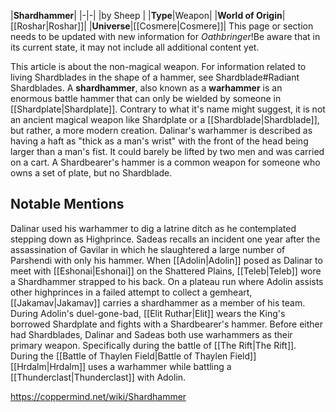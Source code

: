 |**Shardhammer**|
|-|-|
|by  Sheep |
|**Type**|Weapon|
|**World of Origin**|[[Roshar\|Roshar]]|
|**Universe**|[[Cosmere\|Cosmere]]|
This page or section needs to be updated with new information for *Oathbringer*!Be aware that in its current state, it may not include all additional content yet.

This article is about the non-magical weapon. For information related to living Shardblades in the shape of a hammer, see Shardblade#Radiant Shardblades.
A **shardhammer**, also known as a **warhammer** is an enormous battle hammer that can only be wielded by someone in [[Shardplate\|Shardplate]]. Contrary to what it's name might suggest, it is not an ancient magical weapon like Shardplate or a [[Shardblade\|Shardblade]], but rather, a more modern creation. Dalinar's warhammer is described as having a haft as "thick as a man's wrist" with the front of the head being larger than a man's fist. It could barely be lifted by two men and was carried on a cart. A Shardbearer's hammer is a common weapon for someone who owns a set of plate, but no Shardblade.

## Notable Mentions
Dalinar used his warhammer to dig a latrine ditch as he contemplated stepping down as Highprince. 
Sadeas recalls an incident one year after the assassination of Gavilar in which he slaughtered a large number of Parshendi with only his hammer.
When [[Adolin\|Adolin]] posed as Dalinar to meet with [[Eshonai\|Eshonai]] on the Shattered Plains, [[Teleb\|Teleb]] wore a Shardhammer strapped to his back.
On a plateau run where Adolin assists other highprinces in a failed attempt to collect a gemheart, [[Jakamav\|Jakamav]] carries a shardhammer as a member of his team.
During Adolin's duel-gone-bad, [[Elit Ruthar\|Elit]] wears the King's borrowed Shardplate and fights with a Shardbearer's hammer.
Before either had Shardblades, Dalinar and Sadeas both use warhammers as their primary weapon. Specifically during the battle of [[The Rift\|The Rift]].
During the [[Battle of Thaylen Field\|Battle of Thaylen Field]] [[Hrdalm\|Hrdalm]] uses a warhammer while battling a [[Thunderclast\|Thunderclast]] with Adolin.



https://coppermind.net/wiki/Shardhammer